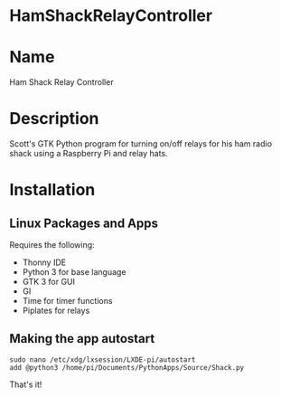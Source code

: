 # HamShackRelayController

Name
==============
Ham Shack Relay Controller

Description
==============
Scott's GTK Python program for turning on/off relays for his ham radio shack using a Raspberry Pi and relay hats.

Installation
==============

Linux Packages and Apps
--------------
Requires the following:
- Thonny IDE
- Python 3 for base language
- GTK 3 for GUI
- GI
- Time for timer functions
- Piplates for relays

Making the app autostart
--------------
    sudo nano /etc/xdg/lxsession/LXDE-pi/autostart
    add @python3 /home/pi/Documents/PythonApps/Source/Shack.py

That's it!